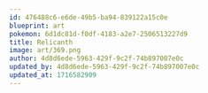 ```yaml
---
id: 476488c6-e6de-49b5-ba94-839122a15c0e
blueprint: art
pokemon: 6d1dc81d-f0df-4183-a2e7-2506513227d9
title: Relicanth
image: art/369.png
author: 4d8d6ede-5963-429f-9c2f-74b897007e0c
updated_by: 4d8d6ede-5963-429f-9c2f-74b897007e0c
updated_at: 1716582909
---
```


